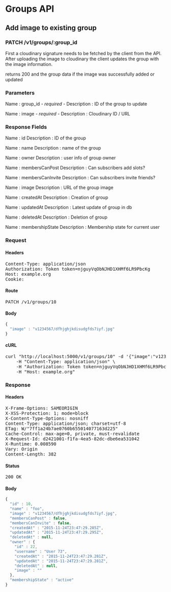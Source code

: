 # Groups API

## Add image to existing group

### PATCH /v1/groups/:group_id

First a cloudinary signature needs to be fetched by the client from the API. After uploading the image to cloudinary the client updates the group with the image information.

returns 200 and the group data if the image was successfully added or updated

### Parameters

Name : group_id *- required -*
Description : ID of the group to update

Name : image *- required -*
Description : Cloudinary ID / URL


### Response Fields

Name : id
Description : ID of the group

Name : name
Description : name of the group

Name : owner
Description : user info of group owner

Name : membersCanPost
Description : Can subscribers add slots?

Name : membersCanInvite
Description : Can subscribers invite friends?

Name : image
Description : URL of the group image

Name : createdAt
Description : Creation of group

Name : updatedAt
Description : Latest update of group in db

Name : deletedAt
Description : Deletion of group

Name : membershipState
Description : Membership state for current user

### Request

#### Headers

<pre>Content-Type: application/json
Authorization: Token token=njguyVqObNJHD1XHMf6LR9PbcKg
Host: example.org
Cookie: </pre>

#### Route

<pre>PATCH /v1/groups/10</pre>

#### Body
```javascript
{
  "image" : "v1234567/dfhjghjkdisudgfds7iyf.jpg"
}
```


#### cURL

<pre class="request">curl &quot;http://localhost:5000/v1/groups/10&quot; -d &#39;{&quot;image&quot;:&quot;v1234567/dfhjghjkdisudgfds7iyf.jpg&quot;}&#39; -X PATCH \
	-H &quot;Content-Type: application/json&quot; \
	-H &quot;Authorization: Token token=njguyVqObNJHD1XHMf6LR9PbcKg&quot; \
	-H &quot;Host: example.org&quot;</pre>

### Response

#### Headers

<pre>X-Frame-Options: SAMEORIGIN
X-XSS-Protection: 1; mode=block
X-Content-Type-Options: nosniff
Content-Type: application/json; charset=utf-8
ETag: W/&quot;7ff1a24b7ae0760b655014077163d225&quot;
Cache-Control: max-age=0, private, must-revalidate
X-Request-Id: d2421001-f1fa-4ea5-82dc-dbe6ea531042
X-Runtime: 0.008590
Vary: Origin
Content-Length: 382</pre>

#### Status

<pre>200 OK</pre>

#### Body

```javascript
{
  "id" : 10,
  "name" : "foo",
  "image" : "v1234567/dfhjghjkdisudgfds7iyf.jpg",
  "membersCanPost" : false,
  "membersCanInvite" : false,
  "createdAt" : "2015-11-24T23:47:29.285Z",
  "updatedAt" : "2015-11-24T23:47:29.295Z",
  "deletedAt" : null,
  "owner" : {
    "id" : 22,
    "username" : "User 73",
    "createdAt" : "2015-11-24T23:47:29.281Z",
    "updatedAt" : "2015-11-24T23:47:29.281Z",
    "deletedAt" : null,
    "image" : ""
  },
  "membershipState" : "active"
}
```

